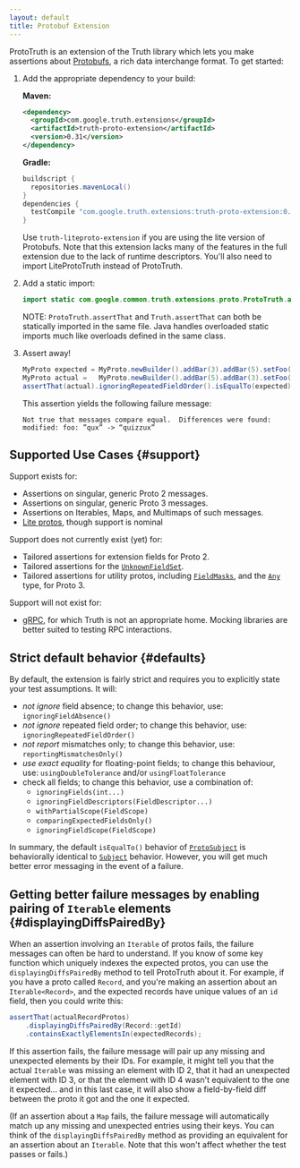 ```yaml
---
layout: default
title: Protobuf Extension
---
```



ProtoTruth is an extension of the Truth library which lets you make assertions
about [Protobufs], a rich data interchange format. To get started:

1.  Add the appropriate dependency to your build:

    **Maven:**

    ```xml
    <dependency>
      <groupId>com.google.truth.extensions</groupId>
      <artifactId>truth-proto-extension</artifactId>
      <version>0.31</version>
    </dependency>
    ```

    **Gradle:**

    ```groovy
    buildscript {
      repositories.mavenLocal()
    }
    dependencies {
      testCompile "com.google.truth.extensions:truth-proto-extension:0.31"
    }
    ```

    Use `truth-liteproto-extension` if you are using the lite version of
    Protobufs. Note that this extension lacks many of the features in the full
    extension due to the lack of runtime descriptors.  You'll also need to
    import LiteProtoTruth instead of ProtoTruth.


1.  Add a static import:

    ```java
    import static com.google.common.truth.extensions.proto.ProtoTruth.assertThat;
    ```

    NOTE: `ProtoTruth.assertThat` and `Truth.assertThat` can both be statically
    imported in the same file. Java handles overloaded static imports much like
    overloads defined in the same class.

1.  Assert away!

    ```java
    MyProto expected = MyProto.newBuilder().addBar(3).addBar(5).setFoo(“qux”).build();
    MyProto actual =   MyProto.newBuilder().addBar(5).addBar(3).setFoo(“quizzux”).build();
    assertThat(actual).ignoringRepeatedFieldOrder().isEqualTo(expected);
    ```

    This assertion yields the following failure message:

    ```shell
    Not true that messages compare equal.  Differences were found:
    modified: foo: ”qux” -> “quizzux”
    ```

## Supported Use Cases {#support}

Support exists for:

*   Assertions on singular, generic Proto 2 messages.
*   Assertions on singular, generic Proto 3 messages.
*   Assertions on Iterables, Maps, and Multimaps of such messages.
*   [Lite protos](#lite), though support is nominal

Support does not currently exist (yet) for:

*   Tailored assertions for extension fields for Proto 2.
*   Tailored assertions for the [`UnknownFieldSet`].
*   Tailored assertions for utility protos, including [`FieldMasks`], and the
    [`Any`] type, for Proto 3.

Support will not exist for:

*   [gRPC](http://www.grpc.io/), for which Truth is not an appropriate home.
    Mocking libraries are better suited to testing RPC interactions.


## Strict default behavior {#defaults}

By default, the extension is fairly strict and requires you to explicitly state
your test assumptions. It will:

*   _not ignore_ field absence; to change this behavior, use:
    `ignoringFieldAbsence()`
*   _not ignore_ repeated field order; to change this behavior, use:
    `ignoringRepeatedFieldOrder()`
*   _not report_ mismatches only; to change this behavior, use:
    `reportingMismatchesOnly()`
*   _use exact equality_ for floating-point fields; to change this behaviour,
    use: `usingDoubleTolerance` and/or `usingFloatTolerance`
*   check all fields; to change this behavior, use a combination of:
    *   `ignoringFields(int...)`
    *   `ignoringFieldDescriptors(FieldDescriptor...)`
    *   `withPartialScope(FieldScope)`
    *   `comparingExpectedFieldsOnly()`
    *   `ignoringFieldScope(FieldScope)`

In summary, the default `isEqualTo()` behavior of [`ProtoSubject`] is
behaviorally identical to [`Subject`] behavior. However, you will get much
better error messaging in the event of a failure.


## Getting better failure messages by enabling pairing of `Iterable` elements {#displayingDiffsPairedBy}

When an assertion involving an `Iterable` of protos fails, the failure messages
can often be hard to understand. If you know of some key function which uniquely
indexes the expected protos, you can use the `displayingDiffsPairedBy` method to
tell ProtoTruth about it. For example, if you have a proto called `Record`, and
you're making an assertion about an `Iterable<Record>`, and the expected records
have unique values of an `id` field, then you could write this:

```java
assertThat(actualRecordProtos)
    .displayingDiffsPairedBy(Record::getId)
    .containsExactlyElementsIn(expectedRecords);
```

If this assertion fails, the failure message will pair up any missing and
unexpected elements by their IDs. For example, it might tell you that the actual
`Iterable` was missing an element with ID 2, that it had an unexpected element
with ID 3, or that the element with ID 4 wasn't equivalent to the one it
expected... and in this last case, it will also show a field-by-field diff
between the proto it got and the one it expected.

(If an assertion about a `Map` fails, the failure message will automatically
match up any missing and unexpected entries using their keys. You can think of
the `displayingDiffsPairedBy` method as providing an equivalent for an assertion
about an `Iterable`. Note that this won't affect whether the test passes or
fails.)

<!-- References -->

[Protobufs]:         https://developers.google.com/protocol-buffers/docs/overview
[`UnknownFieldSet`]: https://developers.google.com/protocol-buffers/docs/reference/java/com/google/protobuf/UnknownFieldSet
[`FieldMasks`]:      https://github.com/google/protobuf/blob/master/src/google/protobuf/field_mask.proto
[`Any`]:             https://github.com/google/protobuf/blob/master/src/google/protobuf/any.proto
[`ProtoSubject`]:    https://github.com/google/truth/blob/master/extensions/proto/src/main/java/com/google/common/truth/extensions/proto/ProtoSubject.java
[`Subject`]:         https://github.com/google/truth/blob/master/extensions/proto/src/main/java/com/google/common/truth/Subject.java

